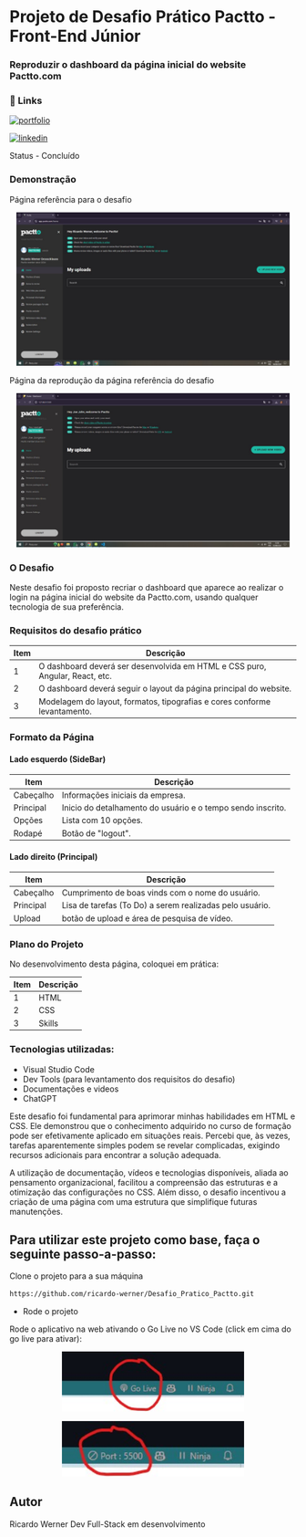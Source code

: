 # Projeto de Desafio Prático Pactto - Front-End Júnior

### Reproduzir o dashboard da página inicial do website Pactto.com


### 🔗 Links
[![portfolio](https://img.shields.io/badge/my_portfolio-000?style=for-the-badge&logo=ko-fi&logoColor=white)](https://github.com/ricardo-werner)

[![linkedin](https://img.shields.io/badge/linkedin-0A66C2?style=for-the-badge&logo=linkedin&logoColor=white)](https://www.linkedin.com/in/ricardo-werner)


Status - Concluído

### Demonstração

Página referência para o desafio
<p align="center">
  <img width="480" src="assets/to_readme/pactto_app.jpg">
</p>

Página da reprodução da página referência do desafio
<p align="center">
  <img width="480" src="assets/to_readme/pactto_recriacao.jpg">
</p>


### O Desafio
Neste desafio foi proposto recriar o dashboard que aparece ao realizar o login na página inicial do website da Pactto.com, usando qualquer tecnologia de sua preferência.

### Requisitos do desafio prático

| Item  | Descrição                                            
| ----- | -----------------------------------------------------------------------------|
|  1    |  O dashboard deverá ser desenvolvida em HTML e CSS puro, Angular, React, etc.|  
|  2    |  O dashboard deverá seguir o layout da página principal do website.          |
|  3    |  Modelagem do layout, formatos, tipografias e cores conforme levantamento.   |


### Formato da Página

#### Lado esquerdo (SideBar)

| Item        | Descrição                                            
| ------------| ------------------------------------------------------------|
|  Cabeçalho  | Informações iniciais da empresa.                            |
|  Principal  | Inicio do detalhamento do usuário e o tempo sendo inscrito. |
|  Opções     | Lista com 10 opções.                                        |
|  Rodapé     | Botão de "logout".                                          |

#### Lado direito (Principal)

| Item        | Descrição                                            
| ------------| --------------------------------------------------------|
|  Cabeçalho  | Cumprimento de boas vinds com o nome do usuário.        |
|  Principal  | Lisa de tarefas (To Do) a serem realizadas pelo usuário.|
|  Upload     | botão de upload e área de pesquisa de vídeo.            |


### Plano do Projeto

No desenvolvimento desta página, coloquei em prática:

| Item  | Descrição                                            
| ----- | ------------- |
|  1    |  HTML         |
|  2    |  CSS          |
|  3    |  Skills       |

### Tecnologias utilizadas:

- Visual Studio Code
- Dev Tools (para levantamento dos requisitos do desafio)
- Documentações e videos
- ChatGPT


Este desafio foi fundamental para aprimorar minhas habilidades em HTML e CSS.
Ele demonstrou que o conhecimento adquirido no curso de formação pode ser efetivamente aplicado em situações reais. Percebi que, às vezes, tarefas aparentemente simples podem se revelar complicadas, exigindo recursos adicionais para encontrar a solução adequada.

A utilização de documentação, vídeos e tecnologias disponíveis, aliada ao pensamento organizacional, facilitou a compreensão das estruturas e a otimização das configurações no CSS. Além disso, o desafio incentivou a criação de uma página com uma estrutura que simplifique futuras manutenções.

## Para utilizar este projeto como base, faça o seguinte passo-a-passo:

Clone o projeto para a sua máquina
```bash
https://github.com/ricardo-werner/Desafio_Pratico_Pactto.git
```
- Rode o projeto

Rode o aplicativo na web ativando o Go Live no VS Code (click em cima do go live para ativar):
<p align="center">
  <img width="320" src="assets/to_readme/GoLive.jpg"
</p>

<p align="center">
  <img width="320" src="assets/to_readme/GoLiveOn.jpg"
</p>


## Autor

Ricardo Werner
Dev Full-Stack em desenvolvimento
